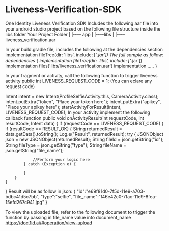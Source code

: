 # Liveness-Verification-SDK
One Identity Liveness Verification SDK
Includes the following aar file into your android studio project based on the following file structure inside the libs folder
Your Project Folder
            |
            |---- app
                     |
                     |----libs
                             |
                             |----liveness_verification.aar

In your build.gradle file, includes the following at the dependencies section
implementation fileTree(dir: 'libs', include: ['*.jar'])
The full sample as follow:
dependencies {
    implementation fileTree(dir: 'libs', include: ['*.jar'])
    implementation files('libs/liveness_verification.aar')
    implementation .....
}


In your fragment or activity, call the following function to trigger liveness activity
public int LIVENESS_REQUEST_CODE = 1; (You can eclare any request code)

Intent intent = new Intent(ProfileSelfieActivity.this, CameraActivity.class);
intent.putExtra("token", "Place your token here");
intent.putExtra("apikey", "Place your apikey here");
startActivityForResult(intent, LIVENESS_REQUEST_CODE);
In your activity,implement the following callback function
public void onActivityResult(int requestCode, int resultCode, Intent data) {
    if (requestCode == LIVENESS_REQUEST_CODE) {
        if (resultCode == RESULT_OK) {
            String returnedResult = data.getData().toString();
            Log.e("Result", returnedResult);
            try {
                JSONObject json = new JSONObject(returnedResult);
                String fileId = json.getString("id");
                String fileType = json.getString("type");
                String fileName = json.getString("file_name");

                //Perform your logic here
            } catch (Exception e) {

            }
        }
    }
}
Result will be as follow in json:
{
	"id":"e69f81d0-7f5d-11e9-a703-bdbc41d5c7bb",
	"type":"selfie",
	"file_name":"f46e42c0-7fac-11e9-8fea-15efd267c941.jpg"
}

To view the uploaded file, refer to the following document to trigger the function by passing in file_name value into document_name
https://doc.1id.ai/#operation/view-upload
